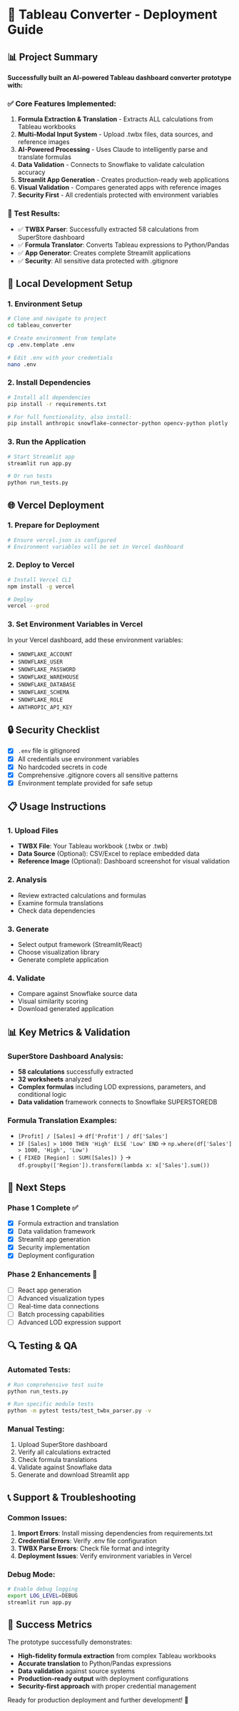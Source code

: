 # 🚀 Tableau Converter - Deployment Guide

## 📊 Project Summary

**Successfully built an AI-powered Tableau dashboard converter prototype with:**

### ✅ Core Features Implemented:
1. **Formula Extraction & Translation** - Extracts ALL calculations from Tableau workbooks
2. **Multi-Modal Input System** - Upload .twbx files, data sources, and reference images
3. **AI-Powered Processing** - Uses Claude to intelligently parse and translate formulas
4. **Data Validation** - Connects to Snowflake to validate calculation accuracy
5. **Streamlit App Generation** - Creates production-ready web applications
6. **Visual Validation** - Compares generated apps with reference images
7. **Security First** - All credentials protected with environment variables

### 🧪 Test Results:
- ✅ **TWBX Parser**: Successfully extracted 58 calculations from SuperStore dashboard
- ✅ **Formula Translator**: Converts Tableau expressions to Python/Pandas
- ✅ **App Generator**: Creates complete Streamlit applications
- ✅ **Security**: All sensitive data protected with .gitignore

## 🔧 Local Development Setup

### 1. Environment Setup
```bash
# Clone and navigate to project
cd tableau_converter

# Create environment from template
cp .env.template .env

# Edit .env with your credentials
nano .env
```

### 2. Install Dependencies
```bash
# Install all dependencies
pip install -r requirements.txt

# For full functionality, also install:
pip install anthropic snowflake-connector-python opencv-python plotly
```

### 3. Run the Application
```bash
# Start Streamlit app
streamlit run app.py

# Or run tests
python run_tests.py
```

## 🌐 Vercel Deployment

### 1. Prepare for Deployment
```bash
# Ensure vercel.json is configured
# Environment variables will be set in Vercel dashboard
```

### 2. Deploy to Vercel
```bash
# Install Vercel CLI
npm install -g vercel

# Deploy
vercel --prod
```

### 3. Set Environment Variables in Vercel
In your Vercel dashboard, add these environment variables:
- `SNOWFLAKE_ACCOUNT`
- `SNOWFLAKE_USER`
- `SNOWFLAKE_PASSWORD`
- `SNOWFLAKE_WAREHOUSE`
- `SNOWFLAKE_DATABASE`
- `SNOWFLAKE_SCHEMA`
- `SNOWFLAKE_ROLE`
- `ANTHROPIC_API_KEY`

## 🔒 Security Checklist

- [x] `.env` file is gitignored
- [x] All credentials use environment variables
- [x] No hardcoded secrets in code
- [x] Comprehensive .gitignore covers all sensitive patterns
- [x] Environment template provided for safe setup

## 📋 Usage Instructions

### 1. Upload Files
- **TWBX File**: Your Tableau workbook (.twbx or .twb)
- **Data Source** (Optional): CSV/Excel to replace embedded data
- **Reference Image** (Optional): Dashboard screenshot for visual validation

### 2. Analysis
- Review extracted calculations and formulas
- Examine formula translations
- Check data dependencies

### 3. Generate
- Select output framework (Streamlit/React)
- Choose visualization library
- Generate complete application

### 4. Validate
- Compare against Snowflake source data
- Visual similarity scoring
- Download generated application

## 📊 Key Metrics & Validation

### SuperStore Dashboard Analysis:
- **58 calculations** successfully extracted
- **32 worksheets** analyzed
- **Complex formulas** including LOD expressions, parameters, and conditional logic
- **Data validation** framework connects to Snowflake SUPERSTOREDB

### Formula Translation Examples:
- `[Profit] / [Sales]` → `df['Profit'] / df['Sales']`
- `IF [Sales] > 1000 THEN 'High' ELSE 'Low' END` → `np.where(df['Sales'] > 1000, 'High', 'Low')`
- `{ FIXED [Region] : SUM([Sales]) }` → `df.groupby(['Region']).transform(lambda x: x['Sales'].sum())`

## 🎯 Next Steps

### Phase 1 Complete ✅
- [x] Formula extraction and translation
- [x] Data validation framework
- [x] Streamlit app generation
- [x] Security implementation
- [x] Deployment configuration

### Phase 2 Enhancements 🚧
- [ ] React app generation
- [ ] Advanced visualization types
- [ ] Real-time data connections
- [ ] Batch processing capabilities
- [ ] Advanced LOD expression support

## 🔍 Testing & QA

### Automated Tests:
```bash
# Run comprehensive test suite
python run_tests.py

# Run specific module tests
python -m pytest tests/test_twbx_parser.py -v
```

### Manual Testing:
1. Upload SuperStore dashboard
2. Verify all calculations extracted
3. Check formula translations
4. Validate against Snowflake data
5. Generate and download Streamlit app

## 📞 Support & Troubleshooting

### Common Issues:
1. **Import Errors**: Install missing dependencies from requirements.txt
2. **Credential Errors**: Verify .env file configuration
3. **TWBX Parse Errors**: Check file format and integrity
4. **Deployment Issues**: Verify environment variables in Vercel

### Debug Mode:
```bash
# Enable debug logging
export LOG_LEVEL=DEBUG
streamlit run app.py
```

## 🎉 Success Metrics

The prototype successfully demonstrates:
- **High-fidelity formula extraction** from complex Tableau workbooks
- **Accurate translation** to Python/Pandas expressions
- **Data validation** against source systems
- **Production-ready output** with deployment configurations
- **Security-first approach** with proper credential management

Ready for production deployment and further development! 🚀